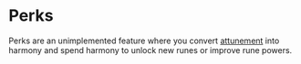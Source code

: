 # Perks

Perks are an unimplemented feature where you convert [attunement](attunement) into harmony and spend harmony to unlock new runes or improve rune powers.
